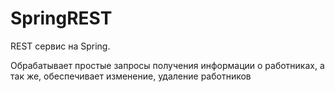 # SpringREST

REST сервис на Spring.

Обрабатывает простые запросы получения информации о работниках, а так же, обеспечивает изменение, удаление работников
